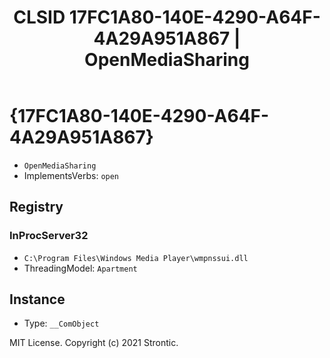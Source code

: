 ﻿---
title: "CLSID 17FC1A80-140E-4290-A64F-4A29A951A867 | OpenMediaSharing"
excerpt: What is COM-Object CLSID 17FC1A80-140E-4290-A64F-4A29A951A867?
---

# {17FC1A80-140E-4290-A64F-4A29A951A867}

* `OpenMediaSharing`
* ImplementsVerbs: `open`

## Registry


### InProcServer32

* `C:\Program Files\Windows Media Player\wmpnssui.dll`
* ThreadingModel: `Apartment`

## Instance

* Type: `__ComObject`

MIT License. Copyright (c) 2021 Strontic.


